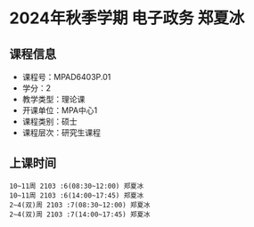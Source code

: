# 2024年秋季学期 电子政务 郑夏冰






## 课程信息

- 课程号：MPAD6403P.01
- 学分：2
- 教学类型：理论课
- 开课单位：MPA中心1
- 课程类别：硕士
- 课程层次：研究生课程

## 上课时间

```
10~11周 2103 :6(08:30~12:00) 郑夏冰
10~11周 2103 :6(14:00~17:45) 郑夏冰
2~4(双)周 2103 :7(08:30~12:00) 郑夏冰
2~4(双)周 2103 :7(14:00~17:45) 郑夏冰
```

